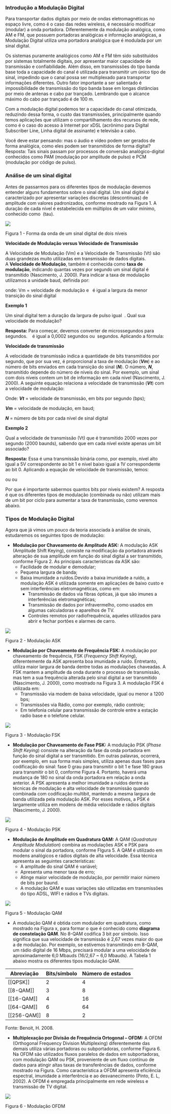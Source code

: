 ### **Introdução a Modulação Digital**

Para transportar dados digitais por meio de ondas eletromagnéticas no espaço livre, como é o caso das redes wireless, é necessário modificar (modular) a onda portadora. Diferentemente da modulação analógica, como AM e FM, que possuem portadoras analógicas e informação analógicas, a Modulação Digital utiliza uma portadora analógica que é modulada por um sinal digital.

Os sistemas puramente analógicos como AM e FM têm sido substituídos por sistemas totalmente digitais, por apresentar maior capacidade de transmissão e confiabilidade. Além disso, em transmissões do tipo banda base toda a capacidade do canal é utilizada para transmitir um único tipo de sinal, impedindo que o canal possa ser multiplexado para transportar informações diferentes. Outro fator importante a ser salientado é impossibilidade de transmissão do tipo banda base em longas distâncias por meio de antenas e cabo par trançado. Lembrando que o alcance máximo do cabo par trançado é de 100 m.

Com a modulação digital podemos ter a capacidade do canal otimizada, reduzindo dessa forma, o custo das transmissões, principalmente quando temos aplicações que utilizam o compartilhamento dos recursos de rede, como é o caso do acesso à Internet por xDSL (acrônimo para Digital Subscriber Line, Linha digital de assinante) e televisão a cabo.

Você deve estar pensando: mas o áudio e vídeo podem ser gerados de forma analógica, como eles podem ser transmitidos de forma digital? Resposta: Tais sinais passam por processos de conversão analógico-digital conhecidos como PAM (modulação por amplitude de pulso) e PCM (modulação por código de pulso).

### Análise de um sinal digital

Antes de passarmos para os diferentes tipos de modulação devemos entender alguns fundamentos sobre o sinal digital. Um sinal digital é caracterizado por apresentar variações discretas (descontinuas) de amplitude com valores padronizados, conforme mostrado na Figura 1. A duração de cada nível é estabelecida em múltiplos de um valor mínimo, conhecido como  (tau).

[![](https://img.uninove.br/static/0/0/0/0/0/0/0/3/6/3/5/363510/28905.png)](https://img.uninove.br/static/0/0/0/0/0/0/0/3/6/3/5/363510/28905.png)

Figura 1 - Forma da onda de um sinal digital de dois níveis

**Velocidade de Modulação versus Velocidade de Transmissão**

A Velocidade de Modulação (Vm) e a Velocidade de Transmissão (Vt) são duas grandezas muito utilizadas em transmissão de dados digitais. A **Velocidade de Modulação**, também é conhecida como **taxa de modulação**, indicando quantas vezes por segundo um sinal digital é transmitido (Nascimento, J. 2000). Para indicar a taxa de modulação utilizamos a unidade baud, definida por:

onde: Vm = velocidade de modulação e   é igual a largura da menor transição do sinal digital

**Exemplo 1**

Um sinal digital tem a duração da largura de pulso igual  . Qual sua velocidade de modulação?

**Resposta:** Para começar, devemos converter de microssegundos para segundos.    é igual a 0,0002 segundos ou  segundos. Aplicando a fórmula:

**Velocidade de transmissão**

A velocidade de transmissão indica a quantidade de bits transmitidos por segundo, que por sua vez, é proporcional a taxa de modulação (_**Vm**_) e ao número de bits enviados em cada transição do sinal (_**N**_). O número, _**N**_, transmitido depende do número de níveis do sinal. Por exemplo, um sinal com dois níveis contem um bit de informação em cada nível (Nascimento, J. 2000). A seguinte equação relaciona a velocidade de transmissão (_**Vt**_) com a velocidade de modulação:

Onde: _**Vt**_ = velocidade de transmissão, em bits por segundo (bps);

_**Vm**_ = velocidade de modulação, em baud;

_**N**_ = número de bits por cada nível de sinal digital

**Exemplo 2**

Qual a velocidade de transmissão (Vt) que é transmitido 2000 vezes por segundo (2000 baunds), sabendo que em cada nível existe apenas um bit associado?

**Resposta:** Essa é uma transmissão binária como, por exemplo, nível alto igual a 5V correspondente ao bit 1 e nível baixo igual a 1V correspondente ao bit 0. Aplicando a equação de velocidade de transmissão, temos:

ou ou

Por que é importante sabermos quantos bits por níveis existem? A resposta é que os diferentes tipos de modulação (combinada ou não) utilizam mais de um bit por ciclo para aumentar a taxa de transmissão, como veremos abaixo.

### Tipos de Modulação Digital

Agora que já vimos um pouco da teoria associada à análise de sinais, estudaremos os seguintes tipos de modulação:

- **Modulação por Chaveamento de Amplitude ASK:** A modulação ASK (Amplitude Shift Keying), consiste na modificação da portadora através alteração de sua amplitude em função do sinal digital a ser transmitido, conforme Figura 2. As principais características da ASK são:
    - Facilidade de modular e demodular;
    - Pequena largura de banda;
    - Baixa imunidade a ruídos.Devido a baixa imunidade a ruído, a modulação ASK é utilizada somente em aplicações de baixo custo e sem interferências eletromagnéticas, como em:
        - Transmissão de dados via fibras ópticas, já que são imunes a interferências eletromagnéticas;
        - Transmissão de dados por infravermelho, como usados em algumas calculadoras e aparelhos de TV.
        - Controles remotos por radiofrequência, aqueles utilizados para abrir e fechar portões e alarmes de carro.

[![](https://img.uninove.br/static/0/0/0/0/0/0/0/3/0/5/4/305452/17758.png)](https://img.uninove.br/static/0/0/0/0/0/0/0/3/0/5/4/305452/17758.png)

Figura 2 - Modulação ASK

- **Modulação por Chaveamento de Frequência FSK:** A modulação por chaveamento de frequência, FSK (_Frequency Shift Keying_), diferentemente da ASK apresenta boa imunidade a ruído. Entretanto, utiliza maior largura de banda dentre todas as modulações chaveadas. A FSK mantem a amplitude da onda durante o processo de transmissão, mas tem a sua frequência alterada pelo sinal digital a ser transmitido (Nascimento, J. 2000), como mostrado na Figura 3. A modulação FSK é utilizada em:
    - Transmissão via modem de baixa velocidade, igual ou menor a 1200 bps;
    - Transmissões via Rádio, como por exemplo, rádio controle;
    - Em telefonia celular para transmissão de controle entre a estação radio base e o telefone celular.

[![](https://img.uninove.br/static/0/0/0/0/0/0/0/3/0/5/4/305468/17760.png)](https://img.uninove.br/static/0/0/0/0/0/0/0/3/0/5/4/305468/17760.png)

Figura 3 - Modulação FSK

- **Modulação por Chaveamento de Fase PSK:** A modulação PSK (_Phase Shift Keying_) consiste na alteração da fase da onda portadora em função do sinal digital a ser transmitido. Em outras palavras, ocorrerá, por exemplo, em sua forma mais simples, utiliza apenas duas fases para codificação do sinal: fase 0 grau para transmitir o bit 1 e fase 180 graus para transmitir o bit 0, conforme Figura 4. Portanto, haverá uma mudança de 180 no sinal da onda portadora em relação a onda anterior. A PSK apresenta a melhor imunidade a ruídos dentre as técnicas de modulação e alta velocidade de transmissão quando combinada com codificação multibit, mantendo a mesma largura de banda utilizada pela modulação ASK. Por esses motivos, a PSK é largamente utiliza em modens de média velocidade e rádios digitais (Nascimento, J. 2000).

[![](https://img.uninove.br/static/0/0/0/0/0/0/0/3/0/5/5/305516/17761.png)](https://img.uninove.br/static/0/0/0/0/0/0/0/3/0/5/5/305516/17761.png)

Figura 4 - Modulação PSK

- **Modulação de Amplitude em Quadratura QAM:** A QAM (_Quadrature Amplitude Modulation_) combina as modulações ASK e PSK para modular o sinal da portadora, conforme FIgura 5. A QAM é utilizado em modens analógicos e rádios digitais de alta velocidade. Essa técnica apresenta as seguintes características:
    - A amplitude do sinal QAM é variável;
    - Apresenta uma menor taxa de erro;
    - Atinge maior velocidade de modulação, por permitir maior número de bits por baund.
    - A modulação QAM e suas variações são utilizadas em transmissões do tipo ADSL, WIFI e rádios e TVs digitais.

[![](https://img.uninove.br/static/0/0/0/0/0/0/0/2/2/4/2/224258/7689.jpg)](https://img.uninove.br/static/0/0/0/0/0/0/0/2/2/4/2/224258/7689.jpg)

Figura 5 - Modulação QAM

- A modulação QAM é obtida com modulador em quadratura, como mostrado na Figura x, para formar o que é conhecido como **diagrama de constelação QAM**. No 8-QAM codifica 3 bit por símbolo. Isso significa que sua velocidade de transmissão é 2,67 vezes maior do que a de modulação. Por exemplo, se estivemos transmitindo em 8-QAM, um rádio digital de 16 Mbps, precisará modular a uma velocidade de aproximadamente 6,0 Mbauds (16/2,67 ~ 6,0 Mbauds). A Tabela 1 abaixo mostra os diferentes tipos modulação QAM.

|Abreviação|Bits/símbolo|Número de estados|
|---|---|---|
|[[QPSK]]|2|4|
|[[8-QAM]]|3|8|
|[[16-QAM]]|4|16|
|[[64-QAM]]|6|64|
|[[256-QAM]]|8|2|

  
  

Fonte: Benoit, H. 2008.

- **Multiplexação por Divisão de Frequência Ortogonal – OFDM:** A OFDM (Orthogonal Frequency Division Multiplexing) diferentemente das demais utiliza várias portadoras ou subportadoras, conforme Figura 6. Na OFDM são utilizados fluxos paralelos de dados em subportadoras, com modulação QAM ou PSK, proveniente de um fluxo contínuo de dados para atingir altas taxas de transferências de dados, conforme mostrado na Figura. Como característica a OFDM apresenta eficiência espectral, imunidade a interferência e ao desvanecimento (Pinto, E. L, 2002). A OFDM é empregada principalmente em rede wireless e transmissão de TV digital.

[![](https://img.uninove.br/static/0/0/0/0/0/0/0/0/0/8/0/8066/i02_572.jpg)](https://img.uninove.br/static/0/0/0/0/0/0/0/0/0/8/0/8066/i02_572.jpg)

Figura 6 - Modulação OFDM